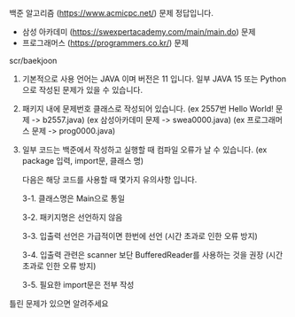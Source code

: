 백준 알고리즘 (https://www.acmicpc.net/) 문제 정답입니다.

+ 삼성 아카데미 (https://swexpertacademy.com/main/main.do) 문제
+ 프로그래머스 (https://programmers.co.kr/) 문제

scr/baekjoon

1. 기본적으로 사용 언어는 JAVA 이며 버전은 11 입니다. 일부 JAVA 15 또는 Python 으로 작성된 문제가 있을 수 있습니다.
2. 패키지 내에 문제번호 클래스로 작성되어 있습니다.
   (ex 2557번 Hello World! 문제 -> b2557.java)
   (ex 삼성아카데미 문제 -> swea0000.java)
   (ex 프로그래머스 문제 -> prog0000.java)
4. 일부 코드는 백준에서 작성하고 실행할 때 컴파일 오류가 날 수 있습니다.
   (ex package 입력, import문, 클래스 명)
   
   다음은 해당 코드를 사용할 때 몇가지 유의사항 입니다.
   
   3-1. 클래스명은 Main으로 통일
   
   3-2. 패키지명은 선언하지 않음
   
   3-3. 입출력 선언은 가급적이면 한번에 선언 (시간 초과로 인한 오류 방지)
   
   3-4. 입출력 관련은 scanner 보단 BufferedReader를 사용하는 것을 권장 (시간 초과로 인한 오류 방지)
   
   3-5. 필요한 import문은 전부 작성

틀린 문제가 있으면 알려주세요
